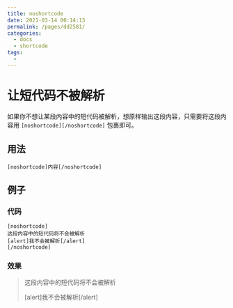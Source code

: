 ```yaml
---
title: noshortcode
date: 2021-03-14 00:14:13
permalink: /pages/dd2581/
categories:
  - docs
  - shortcode
tags:
  - 
---
```

# 让短代码不被解析

如果你不想让某段内容中的短代码被解析，想原样输出这段内容，只需要将这段内容用 `[noshortcode][/noshortcode]` 包裹即可。

## 用法

```
[noshortcode]内容[/noshortcode]
```

## 例子

### 代码

```
[noshortcode]
这段内容中的短代码将不会被解析
[alert]我不会被解析[/alert]
[/noshortcode]
```

### 效果

> 这段内容中的短代码将不会被解析
>
> [alert]我不会被解析[/alert]